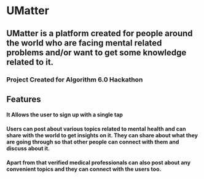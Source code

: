 # UMatter

## UMatter is a platform created for people around the world who are facing mental related problems and/or want to get some knowledge related to it.

### Project Created for Algorithm 6.0 Hackathon

## Features

#### It Allows the user to sign up with a single tap

#### Users can post about various topics related to mental health and can share with the world to get insights on it. They can share about what they are going through so that other people can connect with them and discuss about it.

#### Apart from that verified medical professionals can also post about any convenient topics and they can connect with the users too.



